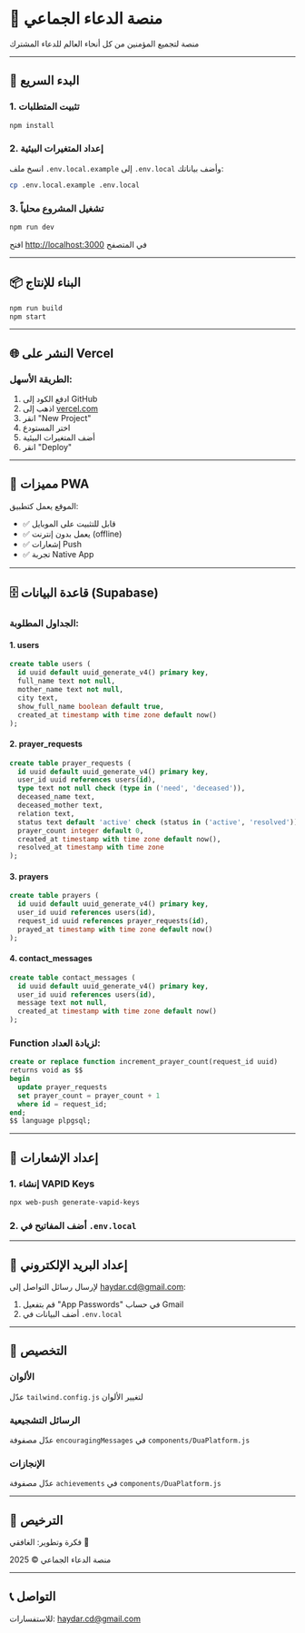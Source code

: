 # 🤲 منصة الدعاء الجماعي

منصة لتجميع المؤمنين من كل أنحاء العالم للدعاء المشترك

---

## 🚀 البدء السريع

### 1. تثبيت المتطلبات

```bash
npm install
```

### 2. إعداد المتغيرات البيئية

انسخ ملف `.env.local.example` إلى `.env.local` وأضف بياناتك:

```bash
cp .env.local.example .env.local
```

### 3. تشغيل المشروع محلياً

```bash
npm run dev
```

افتح [http://localhost:3000](http://localhost:3000) في المتصفح

---

## 📦 البناء للإنتاج

```bash
npm run build
npm start
```

---

## 🌐 النشر على Vercel

### الطريقة الأسهل:

1. ادفع الكود إلى GitHub
2. اذهب إلى [vercel.com](https://vercel.com)
3. انقر "New Project"
4. اختر المستودع
5. أضف المتغيرات البيئية
6. انقر "Deploy"

---

## 📱 مميزات PWA

الموقع يعمل كتطبيق:
- ✅ قابل للتثبيت على الموبايل
- ✅ يعمل بدون إنترنت (offline)
- ✅ إشعارات Push
- ✅ تجربة Native App

---

## 🗄️ قاعدة البيانات (Supabase)

### الجداول المطلوبة:

#### 1. users
```sql
create table users (
  id uuid default uuid_generate_v4() primary key,
  full_name text not null,
  mother_name text not null,
  city text,
  show_full_name boolean default true,
  created_at timestamp with time zone default now()
);
```

#### 2. prayer_requests
```sql
create table prayer_requests (
  id uuid default uuid_generate_v4() primary key,
  user_id uuid references users(id),
  type text not null check (type in ('need', 'deceased')),
  deceased_name text,
  deceased_mother text,
  relation text,
  status text default 'active' check (status in ('active', 'resolved')),
  prayer_count integer default 0,
  created_at timestamp with time zone default now(),
  resolved_at timestamp with time zone
);
```

#### 3. prayers
```sql
create table prayers (
  id uuid default uuid_generate_v4() primary key,
  user_id uuid references users(id),
  request_id uuid references prayer_requests(id),
  prayed_at timestamp with time zone default now()
);
```

#### 4. contact_messages
```sql
create table contact_messages (
  id uuid default uuid_generate_v4() primary key,
  user_id uuid references users(id),
  message text not null,
  created_at timestamp with time zone default now()
);
```

### Function لزيادة العداد:
```sql
create or replace function increment_prayer_count(request_id uuid)
returns void as $$
begin
  update prayer_requests
  set prayer_count = prayer_count + 1
  where id = request_id;
end;
$$ language plpgsql;
```

---

## 🔔 إعداد الإشعارات

### 1. إنشاء VAPID Keys

```bash
npx web-push generate-vapid-keys
```

### 2. أضف المفاتيح في `.env.local`

---

## 📧 إعداد البريد الإلكتروني

لإرسال رسائل التواصل إلى haydar.cd@gmail.com:

1. قم بتفعيل "App Passwords" في حساب Gmail
2. أضف البيانات في `.env.local`

---

## 🎨 التخصيص

### الألوان
عدّل `tailwind.config.js` لتغيير الألوان

### الرسائل التشجيعية
عدّل مصفوفة `encouragingMessages` في `components/DuaPlatform.js`

### الإنجازات
عدّل مصفوفة `achievements` في `components/DuaPlatform.js`

---

## 📄 الترخيص

فكرة وتطوير: الغافقي 🌿

منصة الدعاء الجماعي © 2025

---

## 📞 التواصل

للاستفسارات: haydar.cd@gmail.com